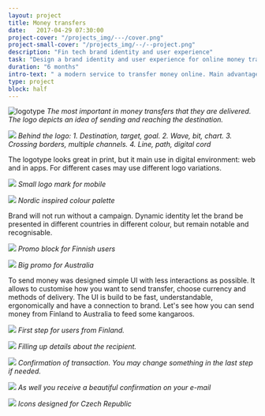 ```yaml
---
layout: project
title: Money transfers
date:   2017-04-29 07:30:00
project-cover: "/projects_img/---/cover.png"
project-small-cover: "/projects_img/--/--project.png"
description: "Fin tech brand identity and user experience"
task: "Design a brand identity and user experience for online money transfers."
duration: "6 months"
intro-text: " a modern service to transfer money online. Main advantages are speed and different ways how you can send and receive money. For example, you may make a bank transfer that can be received in another country by cash delivered to your doorstep. Besides digital identity, I have been working on user interfaces and user experience for sending money for the web and mobile pages."
type: project
block: half
---
```


<span class="logo">![ logotype](/projects_img/-/logo.svg)</span>
<span class="p-center">*The most important in money transfers that they are delivered. The logo depicts an idea of sending and reaching the destination.*</span>


<span class="p800">![](/projects_img/-/behind_brand.png)</span>
<span class="p-center">*Behind the logo: 1. Destination,
target, goal. 	2. Wave, bit, chart. 	3. Crossing borders, multiple channels. 	4. Line, path, digital cord*</span>

<span class="p-text">The logotype looks great in print, but it main use in digital environment: web and in apps. For different cases may use different logo variations.</span>

<span class="p800">![](/projects_img/-/phone.png)</span>
<span class="p-center">*Small logo mark for mobile*</span>

<span class="p800">![](/projects_img/-/colour.png)</span>
<span class="p-center">*Nordic inspired colour palette*</span>

<span class="p-text">Brand will not run without a campaign. Dynamic identity let the brand be presented in different countries in different colour, but remain notable and recognisable.<span>

<span class="p800">![](/projects_img/-/ad.png)</span>
<span class="p-center">*Promo block for Finnish users*</span>

<span class="p800">![](/projects_img/-/big_ad.png)</span>
<span class="p-center">*Big promo for Australia*</span>

<span class="p-text">To send money was designed simple UI with less interactions as possible. It allows to customise how you want to send transfer, choose currency and methods of delivery. The UI is build to be fast, understandable, ergonomically and have a connection to brand. Let's see how you can send money from Finland to Australia to feed some kangaroos.<span>

<span class="p800 pshadow">![](/projects_img/-/Starting_screen.png)</span>
<span class="p-center">*First step for users from Finland.*</span>

<span class="p800 pshadow">![](/projects_img/-/details.png)</span>
<span class="p-center">*Filling up details about the recipient.*</span>

<span class="p800 pshadow">![](/projects_img/-/last.png)</span>
<span class="p-center">*Confirmation of transaction. You may change something in the last step if needed.*</span>

<span class="p500">![](/projects_img/-/e-mail.png)</span>
<span class="p-center">*As well you receive a beautiful confirmation on your e-mail*</span>

<span class="p400">![](/projects_img/-/financial-icons.png)</span>
<span class="p-center">*Icons designed for Czech Republic*</span>


